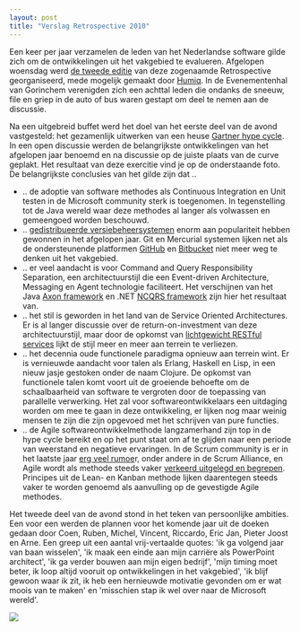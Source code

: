 ```yaml
---
layout: post
title: "Verslag Retrospective 2010"
---
```


Een keer per jaar verzamelen de leden van het Nederlandse software gilde zich om de ontwikkelingen uit het vakgebied te evalueren. Afgelopen woensdag werd [de tweede editie](http://devnology.nl/nl/bijeenkomsten/details/29-retrospective-2010) van deze zogenaamde Retrospective georganiseerd, mede mogelijk gemaakt door [Humiq](http://www.humiq.nl/). In de Evenementenhal van Gorinchem verenigden zich een achttal leden die ondanks de sneeuw, file en griep in de auto of bus waren gestapt om deel te nemen aan de discussie.

Na een uitgebreid buffet werd het doel van het eerste deel van de avond vastgesteld: het gezamenlijk uitwerken van een heuse [Gartner hype cycle](http://www.gartner.com/technology/research/methodologies/hype-cycle.jsp). In een open discussie werden de belangrijkste ontwikkelingen van het afgelopen jaar benoemd en na discussie op de juiste plaats van de curve geplakt. Het resultaat van deze exercitie vind je op de onderstaande foto. De belangrijkste conclusies van het gilde zijn dat ..

*   .. de adoptie van software methodes als Continuous Integration en Unit testen in de Microsoft community sterk is toegenomen. In tegenstelling tot de Java wereld waar deze methodes al langer als volwassen en gemeengoed worden beschouwd.&nbsp;
*   .. [gedistribueerde versiebeheersystemen](http://martinfowler.com/bliki/FeatureBranch.html) enorm aan populariteit hebben gewonnen in het afgelopen jaar. Git en Mercurial systemen lijken net als de ondersteunende platformen [GitHub](https://github.com/) en [Bitbucket](http://bitbucket.org/) niet meer weg te denken uit het vakgebied.
*   .. er veel aandacht is voor Command and Query Responsibility Separation, een architectuurstijl die een Event-driven Architecture, Messaging en Agent technologie faciliteert. Het verschijnen van het Java [Axon framework](http://code.google.com/p/axonframework/) en .NET [NCQRS framework](http://ncqrs.org/) zijn hier het resultaat van.
*   .. het stil is geworden in het land van de Service Oriented Architectures. Er is al langer discussie over de return-on-investment van deze architectuurstijl, maar door de opkomst van [lichtgewicht RESTful services](http://www.infoq.com/minibooks/emag-03-2010-rest) lijkt de stijl meer en meer aan terrein te verliezen.
*   .. het decennia oude functionele paradigma opnieuw aan terrein wint. Er is vernieuwde aandacht voor talen als Erlang, Haskell en Lisp, in een nieuw jasje gestoken onder de naam Clojure. De opkomst van functionele talen komt voort uit de groeiende behoefte om de schaalbaarheid van software te vergroten door de toepassing van parallelle verwerking. Het zal voor softwareontwikkelaars een uitdaging worden om mee te gaan in deze ontwikkeling, er lijken nog maar weinig mensen te zijn die zijn opgevoed met het schrijven van pure functies.
*   .. de Agile softwareontwikkelmethode langzamerhand zijn top in de hype cycle bereikt en op het punt staat om af te glijden naar een periode van weerstand en negatieve ervaringen. In de Scrum community is er in het laatste jaar [erg veel rumoe](http://agileanarchy.wordpress.com/2010/10/12/the-scrum-compliance/)r, onder andere in de Scrum Alliance, en Agile wordt als methode steeds vaker [verkeerd uitgelegd en begrepen](http://www.halfarsedagilemanifesto.org/). Principes uit de Lean- en Kanban methode lijken daarentegen steeds vaker te worden genoemd als aanvulling op de gevestigde Agile methodes.

Het tweede deel van de avond stond in het teken van persoonlijke ambities. Een voor een werden de plannen voor het komende jaar uit de doeken gedaan door Coen, Ruben, Michel, Vincent, Riccardo, Eric Jan, Pieter Joost en Arne. Een greep uit een aantal vrij-vertaalde quotes: 'ik ga volgend jaar van baan wisselen', 'ik maak een einde aan mijn carriëre als PowerPoint architect', 'ik ga verder bouwen aan mijn eigen bedrijf', 'mijn timing moet beter, ik loop altijd vooruit op ontwikkelingen in het vakgebied', 'ik blijf gewoon waar ik zit, ik heb een hernieuwde motivatie gevonden om er wat moois van te maken' en 'misschien stap ik wel over naar de Microsoft wereld'.

![](/images/stories/img_0361.jpg)
